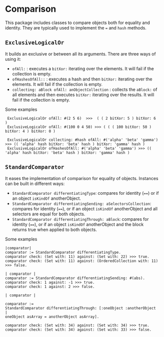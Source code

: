 # Comparison

This package includes classes to compare objects both for equality and identity. They are typically used to implement the `=` and `hash` methods.

## `ExclusiveLogicalOr` 
It builds an exclusive or between all its arguments. There are three ways of using it: 
- `ofAll:` : executes a `bitXor:` iterating over the elements. It will fail if the collection is empty.
- `ofHashesOfAll::` : executes a hash and then `bitXor:` iterating over the elements. It will fail if the collection is empty.
- `collecting: aBlock ofAll: anObjectCollection` : collects the `aBlock:` of all elements and then executes `bitXor:` iterating over the results. It will fail if the collection is empty.

Some examples

```smalltalk
 ExclusiveLogicalOr ofAll: #(2 5 6)  >>>  ( ( 2 bitXor: 5 ) bitXor: 6 )
 ExclusiveLogicalOr ofAll: #(100 0 4 50) >>> ( ( ( 100 bitXor: 50 ) bitXor: 4 ) bitXor: 0 )
 
 ExclusiveLogicalOr collecting: #hash ofAll: #('alpha' 'beta' 'gamma') >>> (( 'alpha' hash bitXor: 'beta' hash ) bitXor: 'gamma' hash )
 ExclusiveLogicalOr ofHashesOfAll: #('alpha' 'beta' 'gamma') >>> (( 'alpha' hash bitXor: 'beta' hash ) bitXor: 'gamma' hash ) 
```

## `StandardComparator`
It eases the implementation of comparison for equality of objects. Instances can be built in different ways:

- `StandardComparator differentiatingType`: compares for identity (`==`) or if an object `isKindOf` anotherObject. 
- `StandardComparator differentiatingSending: aSelectorsCollection`: compares for identity (`==`), or if an object `isKindOf` anotherObject and all selectors are equal for both objects.
- `StandardComparator differentiatingThrough: aBlock`: compares for identity (`==`), or if an object `isKindOf` anotherObject and the block returns true when applied to both objects.

Some examples

```smalltalk
|comparator|
comparator := StandardComparator differentiatingType.
comparator check: (Set with: 11) against: (Set with: 22) >>> true.
comparator check: (Set with: 11) against: (OrderedCollection with: 11) >>> false.
```

```smalltalk
| comparator |
comparator := StandardComparator differentiatingSending: #(abs).
comparator check: 1 against: -1 >>> true.
comparator check: 1 against: 2 >>> false.
```

```smalltalk
| comparator |

comparator :=
StandardComparator differentiatingThrough: [:oneObject :anotherObject |
oneObject asArray = anotherObject asArray].

comparator check: (Set with: 34) against: (Set with: 34) >>> true.
comparator check: (Set with: 34) against: (Set with: 33) >>> false.
```
